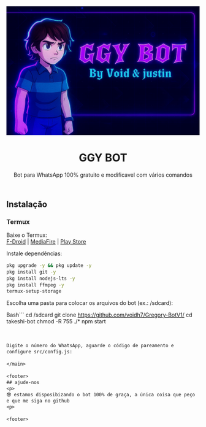 <header>

<img src="https://github.com/voidh7/Gregory-BotV1/blob/main/assets%2Fimages%2Ftakeshi-bot.png"> 

# GGY BOT
<p> Bot para WhatsApp 100% gratuito e modificavel  com vários comandos </p>

</header>

<main>

## Instalação

### Termux
Baixe o Termux:  
[F-Droid](https://f-droid.org/pt_BR/packages/com.termux/) | [MediaFire](https://www.mediafire.com/file/wxpygdb9bcb5npb/Termux_0.118.3_Dev_Gui.apk) | [Play Store](https://play.google.com/store/apps/details?id=com.termux)

Instale dependências:


```bash
pkg upgrade -y && pkg update -y
pkg install git -y
pkg install nodejs-lts -y
pkg install ffmpeg -y
termux-setup-storage 
```

Escolha uma pasta para colocar os arquivos do bot (ex.: /sdcard):



Bash```
cd /sdcard
git clone https://github.com/voidh7/Gregory-BotV1/
cd takeshi-bot
chmod -R 755 ./*
npm start
```


Digite o número do WhatsApp, aguarde o código de pareamento e configure src/config.js:

</main>

<footer>
## ajude-nos 
<p>
😎 estamos disposibizando o bot 100% de graça, a única coisa que peço e que me siga no github 
<p>

<footer> 